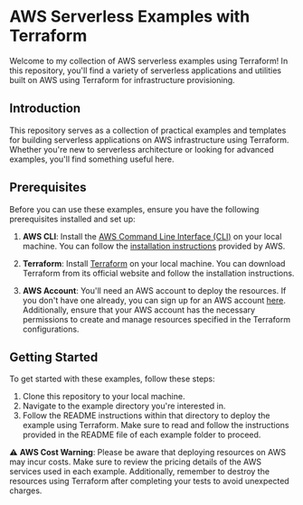 # AWS Serverless Examples with Terraform

Welcome to my collection of AWS serverless examples using Terraform! In this repository, you'll find a variety of serverless applications and utilities built on AWS using Terraform for infrastructure provisioning.

## Introduction

This repository serves as a collection of practical examples and templates for building serverless applications on AWS infrastructure using Terraform. Whether you're new to serverless architecture or looking for advanced examples, you'll find something useful here.

## Prerequisites

Before you can use these examples, ensure you have the following prerequisites installed and set up:

1. **AWS CLI**: Install the [AWS Command Line Interface (CLI)](https://aws.amazon.com/cli/) on your local machine. You can follow the [installation instructions](https://docs.aws.amazon.com/cli/latest/userguide/cli-chap-install.html) provided by AWS.

2. **Terraform**: Install [Terraform](https://www.terraform.io/downloads.html) on your local machine. You can download Terraform from its official website and follow the installation instructions.

3. **AWS Account**: You'll need an AWS account to deploy the resources. If you don't have one already, you can sign up for an AWS account [here](https://aws.amazon.com/). Additionally, ensure that your AWS account has the necessary permissions to create and manage resources specified in the Terraform configurations.

## Getting Started

To get started with these examples, follow these steps:

1. Clone this repository to your local machine.
2. Navigate to the example directory you're interested in.
3. Follow the README instructions within that directory to deploy the example using Terraform. Make sure to read and follow the instructions provided in the README file of each example folder to proceed.

:warning: **AWS Cost Warning**: Please be aware that deploying resources on AWS may incur costs. Make sure to review the pricing details of the AWS services used in each example. Additionally, remember to destroy the resources using Terraform after completing your tests to avoid unexpected charges.

